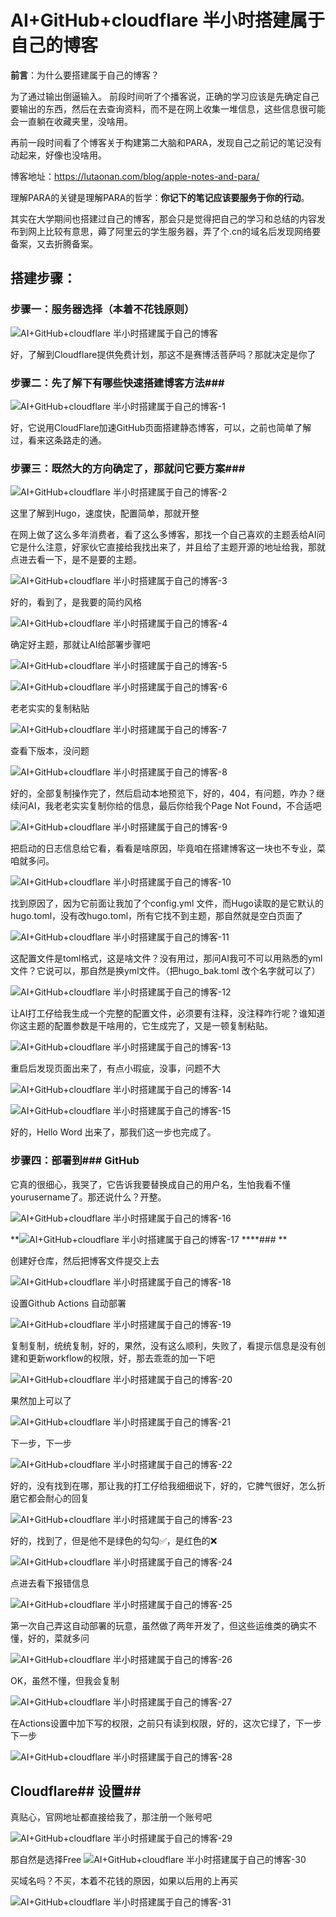 # AI+GitHub+cloudflare 半小时搭建属于自己的博客

**前言**：为什么要搭建属于自己的博客？

为了通过输出倒逼输入。
前段时间听了个播客说，正确的学习应该是先确定自己要输出的东西，然后在去查询资料，而不是在网上收集一堆信息，这些信息很可能会一直躺在收藏夹里，没啥用。

再前一段时间看了个博客关于构建第二大脑和PARA，发现自己之前记的笔记没有动起来，好像也没啥用。

博客地址：https://lutaonan.com/blog/apple-notes-and-para/

理解PARA的关键是理解PARA的哲学：**你记下的笔记应该要服务于你的行动**。

其实在大学期间也搭建过自己的博客，那会只是觉得把自己的学习和总结的内容发布到网上比较有意思，薅了阿里云的学生服务器，弄了个.cn的域名后发现网络要备案，又去折腾备案。

## 搭建步骤：

### 步骤一：服务器选择（本着不花钱原则）

![AI+GitHub+cloudflare 半小时搭建属于自己的博客](images/0.png)

好，了解到Cloudflare提供免费计划，那这不是赛博活菩萨吗？那就决定是你了

### 步骤二：先了解下有哪些快速搭建博客方法### 

![AI+GitHub+cloudflare 半小时搭建属于自己的博客-1](images/-1.png)

好，它说用CloudFlare加速GitHub页面搭建静态博客，可以，之前也简单了解过，看来这条路走的通。

### 步骤三：既然大的方向确定了，那就问它要方案### 

![AI+GitHub+cloudflare 半小时搭建属于自己的博客-2](images/AI+GitHub+cloudflare半小时搭建属于自己的博客-2.png)

这里了解到Hugo，速度快，配置简单，那就开整

在网上做了这么多年消费者，看了这么多博客，那找一个自己喜欢的主题丢给AI问它是什么注意，好家伙它直接给我找出来了，并且给了主题开源的地址给我，那就点进去看一下，是不是要的主题。

![AI+GitHub+cloudflare 半小时搭建属于自己的博客-3](images/AI+GitHub+cloudflare%20半小时搭建属于自己的博客-3.png)

好的，看到了，是我要的简约风格

![AI+GitHub+cloudflare 半小时搭建属于自己的博客-4](images/AI+GitHub+cloudflare%20半小时搭建属于自己的博客-4.png)

确定好主题，那就让AI给部署步骤吧

![AI+GitHub+cloudflare 半小时搭建属于自己的博客-5](images/AI+GitHub+cloudflare%20半小时搭建属于自己的博客-5.png)

![AI+GitHub+cloudflare 半小时搭建属于自己的博客-6](images/AI+GitHub+cloudflare%20半小时搭建属于自己的博客-6.png)

老老实实的复制粘贴

![AI+GitHub+cloudflare 半小时搭建属于自己的博客-7](images/AI+GitHub+cloudflare%20半小时搭建属于自己的博客-7.png)

查看下版本，没问题

![AI+GitHub+cloudflare 半小时搭建属于自己的博客-8](images/AI+GitHub+cloudflare%20半小时搭建属于自己的博客-8.png)

好的，全部复制操作完了，然后启动本地预览下，好的，404，有问题，咋办？继续问AI，我老老实实复制你给的信息，最后你给我个Page Not Found，不合适吧

![AI+GitHub+cloudflare 半小时搭建属于自己的博客-9](images/AI+GitHub+cloudflare%20半小时搭建属于自己的博客-9.png)

把启动的日志信息给它看，看看是啥原因，毕竟咱在搭建博客这一块也不专业，菜咱就多问。

![AI+GitHub+cloudflare 半小时搭建属于自己的博客-10](images/AI+GitHub+cloudflare%20半小时搭建属于自己的博客-10.png)

找到原因了，因为它前面让我加了个config.yml 文件，而Hugo读取的是它默认的hugo.toml，没有改hugo.toml，所有它找不到主题，那自然就是空白页面了

![AI+GitHub+cloudflare 半小时搭建属于自己的博客-11](images/AI+GitHub+cloudflare%20半小时搭建属于自己的博客-11.png)

这配置文件是toml格式，这是啥文件？没有用过，那问AI我可不可以用熟悉的yml文件？它说可以，那自然是换yml文件。（把hugo_bak.toml 改个名字就可以了）

![AI+GitHub+cloudflare 半小时搭建属于自己的博客-12](images/AI+GitHub+cloudflare%20半小时搭建属于自己的博客-12.png)

让AI打工仔给我生成一个完整的配置文件，必须要有注释，没注释咋行呢？谁知道你这主题的配置参数是干啥用的，它生成完了，又是一顿复制粘贴。

![AI+GitHub+cloudflare 半小时搭建属于自己的博客-13](images/AI+GitHub+cloudflare%20半小时搭建属于自己的博客-13.png)

重启后发现页面出来了，有点小瑕疵，没事，问题不大

![AI+GitHub+cloudflare 半小时搭建属于自己的博客-14](images/AI+GitHub+cloudflare%20半小时搭建属于自己的博客-14.png)

![AI+GitHub+cloudflare 半小时搭建属于自己的博客-15](images/AI+GitHub+cloudflare%20半小时搭建属于自己的博客-15.png)

好的，Hello Word 出来了，那我们这一步也完成了。

### 步骤四：部署到### GitHub

它真的很细心，我哭了，它告诉我要替换成自己的用户名，生怕我看不懂yourusername了。那还说什么？开整。

![AI+GitHub+cloudflare 半小时搭建属于自己的博客-16](images/AI+GitHub+cloudflare%20半小时搭建属于自己的博客-16.png)

**![AI+GitHub+cloudflare 半小时搭建属于自己的博客-17](images/AI+GitHub+cloudflare%20半小时搭建属于自己的博客-17.png)
****### 
**

创建好仓库，然后把博客文件提交上去

![AI+GitHub+cloudflare 半小时搭建属于自己的博客-18](images/AI+GitHub+cloudflare%20半小时搭建属于自己的博客-18.png)

设置Github Actions 自动部署

![AI+GitHub+cloudflare 半小时搭建属于自己的博客-19](images/AI+GitHub+cloudflare%20半小时搭建属于自己的博客-19.png)

复制复制，统统复制，好的，果然，没有这么顺利，失败了，看提示信息是没有创建和更新workflow的权限，好，那去乖乖的加一下吧

![AI+GitHub+cloudflare 半小时搭建属于自己的博客-20](images/AI+GitHub+cloudflare%20半小时搭建属于自己的博客-20.png)

果然加上可以了

![AI+GitHub+cloudflare 半小时搭建属于自己的博客-21](images/AI+GitHub+cloudflare%20半小时搭建属于自己的博客-21.png)

下一步，下一步

![AI+GitHub+cloudflare 半小时搭建属于自己的博客-22](images/AI+GitHub+cloudflare%20半小时搭建属于自己的博客-22.png)

好的，没有找到在哪，那让我的打工仔给我细细说下，好的，它脾气很好，怎么折磨它都会耐心的回复

![AI+GitHub+cloudflare 半小时搭建属于自己的博客-23](images/AI+GitHub+cloudflare%20半小时搭建属于自己的博客-23.png)

好的，找到了，但是他不是绿色的勾勾✅，是红色的❌

![AI+GitHub+cloudflare 半小时搭建属于自己的博客-24](images/AI+GitHub+cloudflare%20半小时搭建属于自己的博客-24.png)

点进去看下报错信息

![AI+GitHub+cloudflare 半小时搭建属于自己的博客-25](images/AI+GitHub+cloudflare%20半小时搭建属于自己的博客-25.png)

第一次自己弄这自动部署的玩意，虽然做了两年开发了，但这些运维类的确实不懂，好的，菜就多问

![AI+GitHub+cloudflare 半小时搭建属于自己的博客-26](images/AI+GitHub+cloudflare%20半小时搭建属于自己的博客-26.png)

OK，虽然不懂，但我会复制

![AI+GitHub+cloudflare 半小时搭建属于自己的博客-27](images/AI+GitHub+cloudflare%20半小时搭建属于自己的博客-27.png)

在Actions设置中加下写的权限，之前只有读到权限，好的，这次它绿了，下一步下一步

![AI+GitHub+cloudflare 半小时搭建属于自己的博客-28](images/AI+GitHub+cloudflare%20半小时搭建属于自己的博客-28.png)

## Cloudflare## 设置## 

真贴心，官网地址都直接给我了，那注册一个账号吧

![AI+GitHub+cloudflare 半小时搭建属于自己的博客-29](images/AI+GitHub+cloudflare%20半小时搭建属于自己的博客-29.png)

那自然是选择Free
![AI+GitHub+cloudflare 半小时搭建属于自己的博客-30](images/AI+GitHub+cloudflare%20半小时搭建属于自己的博客-30.png)

买域名吗？不买，本着不花钱的原因，如果以后用的上再买

![AI+GitHub+cloudflare 半小时搭建属于自己的博客-31](images/AI+GitHub+cloudflare%20半小时搭建属于自己的博客-31.png)

